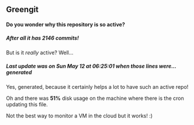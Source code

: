 ## Greengit

#### Do you wonder why this repository is so active?

##### After all it has 2146 commits!

But is it *really* active? Well...

##### Last update was on Sun May 12 at 06:25:01 when those lines were... generated

Yes, generated, because it certainly helps a lot to have such an active repo!

Oh and there was **51%** disk usage on the machine
where there is the cron updating this file.

Not the best way to monitor a VM in the cloud but it works! :)
